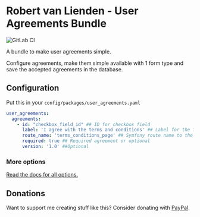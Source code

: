 # Robert van Lienden - User Agreements Bundle
![GitLab CI](https://github.com/robertvanlienden/useragreementsbundle/actions/workflows/workflow.yaml/badge.svg)

A bundle to make user agreements simple.

Configure agreements, make them simple available with 1 form type and save the accepted agreements in the database.

## Configuration

Put this in your `config/packages/user_agreements.yaml`

```yaml
user_agreements:
  agreements:
    - id: "checkbox_field_id" ## ID for checkbox field
      label: 'I agree with the terms and conditions' ## Label for the form field
      route_name: 'terms_conditions_page' ## Symfony route name to the agreement
      required: true ## Required agreement or optional
      version: '1.0' ##Optional
```

### More options
[Read the docs for all options.](docs/00-index.md)

## Donations
Want to support me creating stuff like this? Consider donating with [PayPal](https://www.paypal.me/robertvanlienden).